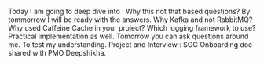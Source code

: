 Today I am going to deep dive into : Why this not that based questions? By tommorrow I will be ready with the answers.
Why Kafka and not RabbitMQ?
Why used Caffeine Cache in your project?
Which logging framework to use?
Practical implementation as well.
Tomorrow you can ask questions around me. To test my understanding.
Project and Interview : SOC Onboarding doc shared with PMO Deepshikha.
